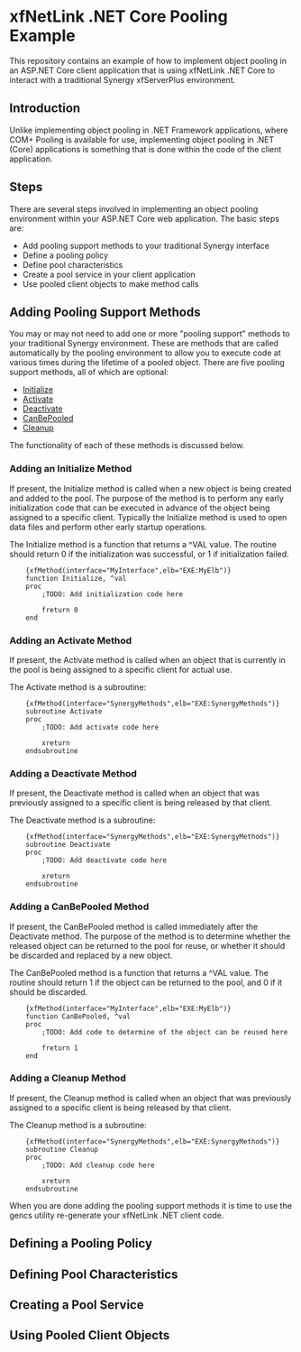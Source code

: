 
# xfNetLink .NET Core Pooling Example

This repository contains an example of how to implement object pooling in an ASP.NET Core client application
that is using xfNetLink .NET Core to interact with a traditional Synergy xfServerPlus environment.

## Introduction

Unlike implementing object pooling in .NET Framework applications, where COM+ Pooling is available for use, implementing
object pooling in .NET (Core) applications is something that is done within the code of the client application.

## Steps

There are several steps involved in implementing an object pooling environment within your ASP.NET Core web application. The basic steps are:

* Add pooling support methods to your traditional Synergy interface
* Define a pooling policy
* Define pool characteristics
* Create a pool service in your client application
* Use pooled client objects to make method calls

## Adding Pooling Support Methods

You may or may not need to add one or more "pooling support" methods to your traditional Synergy environment. These are methods that are 
called automatically by the pooling environment to allow you to execute code at various times during the lifetime of a pooled object. There
are five pooling support methods, all of which are optional:

* [Initialize](#adding-an-initialize-method)
* [Activate](adding-an-activate-method)
* [Deactivate](adding-a-deactivate-method)
* [CanBePooled](adding-a-canbepooled-method)
* [Cleanup](adding-a-cleanup-method)

The functionality of each of these methods is discussed below.

### Adding an Initialize Method

If present, the Initialize method is called when a new object is being created and added to the pool. The purpose of the method is to perform
any early initialization code that can be executed in advance of the object being assigned to a specific client. Typically the Initialize
method is used to open data files and perform other early startup operations.

The Initialize method is a function that returns a ^VAL value. The routine should return 0 if the initialization was successful, or 1 if initialization failed.

```
    {xfMethod(interface="MyInterface",elb="EXE:MyElb")}
    function Initialize, ^val
    proc
        ;TODO: Add initialization code here

        freturn 0
    end
```

### Adding an Activate Method

If present, the Activate method is called when an object that is currently in the pool is being assigned to a specific client for actual use.

The Activate method is a subroutine:

```
    {xfMethod(interface="SynergyMethods",elb="EXE:SynergyMethods")}
    subroutine Activate
    proc
        ;TODO: Add activate code here

        xreturn
    endsubroutine
```

### Adding a Deactivate Method

If present, the Deactivate method is called when an object that was previously assigned to a specific client is being released by that client.

The Deactivate method is a subroutine:

```
    {xfMethod(interface="SynergyMethods",elb="EXE:SynergyMethods")}
    subroutine Deactivate
    proc
        ;TODO: Add deactivate code here

        xreturn
    endsubroutine
```

### Adding a CanBePooled Method

If present, the CanBePooled method is called immediately after the Deactivate method. The purpose of the method is to determine whether the
released object can be returned to the pool for reuse, or whether it should be discarded and replaced by a new object.

The CanBePooled method is a function that returns a ^VAL value. The routine should return 1 if the object can be returned to the pool, and 0 if it should be discarded.

```
    {xfMethod(interface="MyInterface",elb="EXE:MyElb")}
    function CanBePooled, ^val
    proc
        ;TODO: Add code to determine of the object can be reused here

        freturn 1
    end
```

### Adding a Cleanup Method

If present, the Cleanup method is called when an object that was previously assigned to a specific client is being released by that client.

The Cleanup method is a subroutine:

```
    {xfMethod(interface="SynergyMethods",elb="EXE:SynergyMethods")}
    subroutine Cleanup
    proc
        ;TODO: Add cleanup code here

        xreturn
    endsubroutine
```


When you are done adding the pooling support methods it is time to use the gencs utility re-generate your xfNetLink .NET client code.

## Defining a Pooling Policy

## Defining Pool Characteristics

## Creating a Pool Service

## Using Pooled Client Objects


